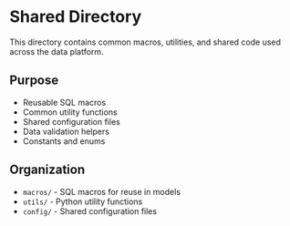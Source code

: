 # Shared Directory

This directory contains common macros, utilities, and shared code used across the data platform.

## Purpose

- Reusable SQL macros
- Common utility functions
- Shared configuration files
- Data validation helpers
- Constants and enums

## Organization

- `macros/` - SQL macros for reuse in models
- `utils/` - Python utility functions
- `config/` - Shared configuration files
